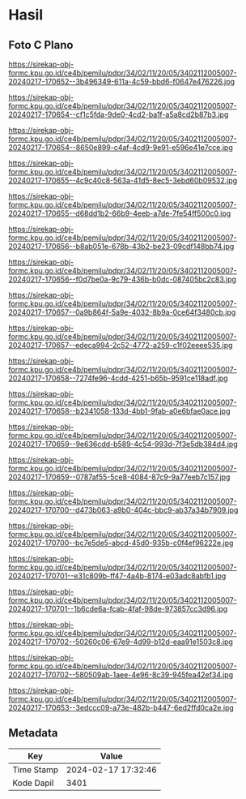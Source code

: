 # Hasil

## Foto C Plano

https://sirekap-obj-formc.kpu.go.id/ce4b/pemilu/pdpr/34/02/11/20/05/3402112005007-20240217-170652--3b496349-611a-4c59-bbd6-f0647e476226.jpg

https://sirekap-obj-formc.kpu.go.id/ce4b/pemilu/pdpr/34/02/11/20/05/3402112005007-20240217-170654--cf1c5fda-9de0-4cd2-ba1f-a5a8cd2b87b3.jpg

https://sirekap-obj-formc.kpu.go.id/ce4b/pemilu/pdpr/34/02/11/20/05/3402112005007-20240217-170654--8650e899-c4af-4cd9-9e91-e596e41e7cce.jpg

https://sirekap-obj-formc.kpu.go.id/ce4b/pemilu/pdpr/34/02/11/20/05/3402112005007-20240217-170655--4c9c40c8-563a-41d5-8ec5-3ebd60b09532.jpg

https://sirekap-obj-formc.kpu.go.id/ce4b/pemilu/pdpr/34/02/11/20/05/3402112005007-20240217-170655--d68dd1b2-66b9-4eeb-a7de-7fe54ff500c0.jpg

https://sirekap-obj-formc.kpu.go.id/ce4b/pemilu/pdpr/34/02/11/20/05/3402112005007-20240217-170656--b8ab051e-678b-43b2-be23-09cdf148bb74.jpg

https://sirekap-obj-formc.kpu.go.id/ce4b/pemilu/pdpr/34/02/11/20/05/3402112005007-20240217-170656--f0d7be0a-9c79-436b-b0dc-087405bc2c83.jpg

https://sirekap-obj-formc.kpu.go.id/ce4b/pemilu/pdpr/34/02/11/20/05/3402112005007-20240217-170657--0a9b864f-5a9e-4032-8b9a-0ce64f3480cb.jpg

https://sirekap-obj-formc.kpu.go.id/ce4b/pemilu/pdpr/34/02/11/20/05/3402112005007-20240217-170657--edeca994-2c52-4772-a259-c1f02eeee535.jpg

https://sirekap-obj-formc.kpu.go.id/ce4b/pemilu/pdpr/34/02/11/20/05/3402112005007-20240217-170658--7274fe96-4cdd-4251-b65b-9591ce118adf.jpg

https://sirekap-obj-formc.kpu.go.id/ce4b/pemilu/pdpr/34/02/11/20/05/3402112005007-20240217-170658--b2341058-133d-4bb1-9fab-a0e6bfae0ace.jpg

https://sirekap-obj-formc.kpu.go.id/ce4b/pemilu/pdpr/34/02/11/20/05/3402112005007-20240217-170659--9e636cdd-b589-4c54-993d-7f3e5db384d4.jpg

https://sirekap-obj-formc.kpu.go.id/ce4b/pemilu/pdpr/34/02/11/20/05/3402112005007-20240217-170659--0787af55-5ce8-4084-87c9-9a77eeb7c157.jpg

https://sirekap-obj-formc.kpu.go.id/ce4b/pemilu/pdpr/34/02/11/20/05/3402112005007-20240217-170700--d473b063-a9b0-404c-bbc9-ab37a34b7909.jpg

https://sirekap-obj-formc.kpu.go.id/ce4b/pemilu/pdpr/34/02/11/20/05/3402112005007-20240217-170700--bc7e5de5-abcd-45d0-935b-c0f4ef96222e.jpg

https://sirekap-obj-formc.kpu.go.id/ce4b/pemilu/pdpr/34/02/11/20/05/3402112005007-20240217-170701--e31c809b-ff47-4a4b-8174-e03adc8abfb1.jpg

https://sirekap-obj-formc.kpu.go.id/ce4b/pemilu/pdpr/34/02/11/20/05/3402112005007-20240217-170701--1b6cde6a-fcab-4faf-98de-973857cc3d96.jpg

https://sirekap-obj-formc.kpu.go.id/ce4b/pemilu/pdpr/34/02/11/20/05/3402112005007-20240217-170702--50260c06-67e9-4d99-b12d-eaa91e1503c8.jpg

https://sirekap-obj-formc.kpu.go.id/ce4b/pemilu/pdpr/34/02/11/20/05/3402112005007-20240217-170702--580509ab-1aee-4e96-8c39-945fea42ef34.jpg

https://sirekap-obj-formc.kpu.go.id/ce4b/pemilu/pdpr/34/02/11/20/05/3402112005007-20240217-170653--3edccc09-a73e-482b-b447-6ed2ffd0ca2e.jpg


## Metadata

| Key        | Value               |
| ---------- | ------------------- |
| Time Stamp | 2024-02-17 17:32:46 |
| Kode Dapil | 3401                |



